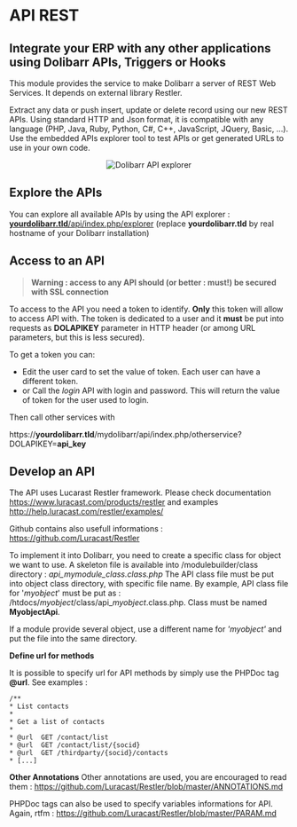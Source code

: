 API REST
========

## Integrate your ERP with any other applications using Dolibarr APIs, Triggers or Hooks
 
This module provides the service to make Dolibarr a server of REST Web Services. It depends on external library Restler.

Extract any data or push insert, update or delete record using our new REST APIs. Using standard HTTP and Json format, it is compatible with any language (PHP, Java, Ruby, Python, C#, C++, JavaScript, JQuery, Basic, ...). Use the embedded APIs explorer tool to test APIs or get generated URLs to use in your own code.


<div align="center">
  <img class="imgdoc" src="https://www.dolibarr.org//images/doc_apirest.png" alt="Dolibarr API explorer"/>
</div>



Explore the APIs
----------------

You can explore all available APIs by using the API explorer : [**yourdolibarr.tld**/api/index.php/explorer](../api/index.php/explorer) (replace **yourdolibarr.tld** by real hostname of your Dolibarr installation)


Access to an API
-----------------

> **Warning : access to any API should (or better : must!) be secured with SSL connection**

To access to the API you need a token to identify. **Only**  this token will allow to access API with.
The token is dedicated to a user and it **must** be put into requests as **DOLAPIKEY** parameter in HTTP header (or among URL parameters, but this is less secured). 

To get a token you can:

* Edit the user card to set the value of token. Each user can have a different token.
* or Call the *login* API with login and password. This will return the value of token for the user used to login.

Then call other services with

https://**yourdolibarr.tld**/mydolibarr/api/index.php/otherservice?DOLAPIKEY=**api_key**


Develop an API
--------------

The API uses Lucarast Restler framework. Please check documentation https://www.luracast.com/products/restler and examples http://help.luracast.com/restler/examples/ 

Github contains also usefull informations : https://github.com/Luracast/Restler

To implement it into Dolibarr, you need to create a specific class for object we want to use. A skeleton file is available into /modulebuilder/class directory : *api_mymodule_class.class.php* 
The API class file must be put into object class directory, with specific file name. By example, API class file for '*myobject*' must be put as : /htdocs/*myobject*/class/api_*myobject*.class.php. Class must be named  **MyobjectApi**.

If a module provide several object, use a different name for *'myobject'* and put the file into the same directory. 

**Define url for methods**

It is possible to specify url for API methods by simply use the PHPDoc tag **@url**. See examples :

    /**
    * List contacts
    * 
    * Get a list of contacts
    *
    * @url	GET /contact/list
    * @url	GET /contact/list/{socid}
    * @url	GET	/thirdparty/{socid}/contacts
    * [...]

**Other Annotations**
Other annotations are used, you are encouraged to read them : https://github.com/Luracast/Restler/blob/master/ANNOTATIONS.md

PHPDoc tags can also be used to specify variables informations for API. Again, rtfm : https://github.com/Luracast/Restler/blob/master/PARAM.md 


